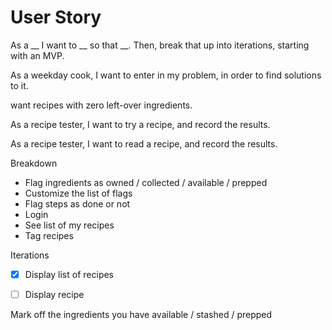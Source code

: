 # User Story

As a __ I want to __ so that __.
Then, break that up into iterations, starting with an MVP.

As a weekday cook,
I want to enter in my problem,
in order to find solutions to it.

want recipes with zero left-over ingredients.

As a recipe tester,
I want to try a recipe,
and record the results.

As a recipe tester,
I want to read a recipe,
and record the results.

Breakdown
- Flag ingredients as owned / collected / available / prepped
- Customize the list of flags
- Flag steps as done or not
- Login
- See list of my recipes
- Tag recipes

Iterations
  - [x] Display list of recipes 
  - [ ] Display recipe


Mark off the ingredients you have available / stashed / prepped


